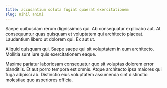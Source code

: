 ```yaml
---
title: accusantium soluta fugiat quaerat exercitationem
slug: nihil animi
---
```


Saepe quibusdam rerum dignissimos qui. Ab consequatur explicabo aut. At consequuntur quas quisquam et voluptatem qui architecto placeat. Laudantium libero ut dolorem qui. Ex aut ut.

Aliquid quisquam qui. Saepe saepe qui sit voluptatem in eum architecto. Mollitia sunt iure quis exercitationem eaque.

Maxime pariatur laboriosam consequatur quo sit voluptas dolorem error blanditiis. Et aut porro tempora est omnis. Atque architecto ipsa maiores qui fuga adipisci ab. Distinctio eius voluptatem assumenda sint distinctio molestiae quo asperiores officia.
